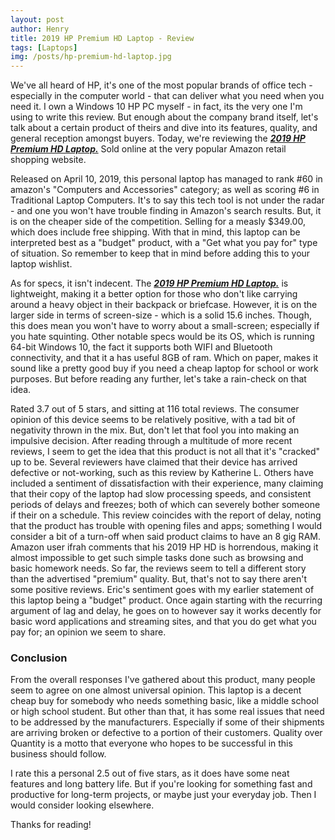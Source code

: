 ```yaml
---
layout: post
author: Henry
title: 2019 HP Premium HD Laptop - Review
tags: [Laptops]
img: /posts/hp-premium-hd-laptop.jpg
---
```


We've all heard of HP, it's one of the most popular brands of office tech - especially in the computer world - that can deliver what you need when you need it. I own a Windows 10 HP PC myself - in fact, its the very one I'm using to write this review. But enough about the company brand itself, let's talk about a certain product of theirs and dive into its features, quality, and general reception amongst buyers. Today, we're reviewing the [***2019 HP Premium HD Laptop.***](https://www.amazon.com/HP-15-6-inch-Dual-Core-MaxxAudio-Bluetooth/dp/B07QKWTZ4B/ref=sr_1_5&tag=reviewhuntr-20) Sold online at the very popular Amazon retail shopping website.

Released on April 10, 2019, this personal laptop has managed to rank #60 in amazon's "Computers and Accessories" category; as well as scoring #6 in Traditional Laptop Computers. It's to say this tech tool is not under the radar - and one you won't have trouble finding in Amazon's search results. But, it is on the cheaper side of the competition. Selling for a measly $349.00, which does include free shipping. With that in mind, this laptop can be interpreted best as a "budget" product, with a "Get what you pay for" type of situation. So remember to keep that in mind before adding this to your laptop wishlist.

As for specs, it isn't indecent. The [***2019 HP Premium HD Laptop.***](https://www.amazon.com/HP-15-6-inch-Dual-Core-MaxxAudio-Bluetooth/dp/B07QKWTZ4B/ref=sr_1_5&tag=reviewhuntr-20) is lightweight, making it a better option for those who don't like carrying around a heavy object in their backpack or briefcase. However, it is on the larger side in terms of screen-size - which is a solid 15.6 inches. Though, this does mean you won't have to worry about a small-screen; especially if you hate squinting. Other notable specs would be its OS, which is running 64-bit Windows 10, the fact it supports both WIFI and Bluetooth connectivity, and that it a has useful 8GB of ram. Which on paper, makes it sound like a pretty good buy if you need a cheap laptop for school or work purposes. But before reading any further, let's take a rain-check on that idea.

Rated 3.7 out of 5 stars, and sitting at 116 total reviews. The consumer opinion of this device seems to be relatively positive, with a tad bit of negativity thrown in the mix. But, don't let that fool you into making an impulsive decision. After reading through a multitude of more recent reviews, I seem to get the idea that this product is not all that it's "cracked" up to be. Several reviewers have claimed that their device has arrived defective or not-working, such as this review by Katherine L. Others have included a sentiment of dissatisfaction with their experience, many claiming that their copy of the laptop had slow processing speeds, and consistent periods of delays and freezes; both of which can severely bother someone if their on a schedule. This review coincides with the report of delay, noting that the product has trouble with opening files and apps; something I would consider a bit of a turn-off when said product claims to have an 8 gig RAM. Amazon user ifrah comments that his 2019 HP HD is horrendous, making it almost impossible to get such simple tasks done such as browsing and basic homework needs. So far, the reviews seem to tell a different story than the advertised "premium" quality. But, that's not to say there aren't some positive reviews. Eric's sentiment goes with my earlier statement of this laptop being a "budget" product. Once again starting with the recurring argument of lag and delay, he goes on to however say it works decently for basic word applications and streaming sites, and that you do get what you pay for; an opinion we seem to share. 

### Conclusion

From the overall responses I've gathered about this product, many people seem to agree on one almost universal opinion. This laptop is a decent cheap buy for somebody who needs something basic, like a middle school or high school student. But other than that, it has some real issues that need to be addressed by the manufacturers. Especially if some of their shipments are arriving broken or defective to a portion of their customers. Quality over Quantity is a motto that everyone who hopes to be successful in this business should follow.

I rate this a personal 2.5 out of five stars, as it does have some neat features and long battery life. But if you're looking for something fast and productive for long-term projects, or maybe just your everyday job. Then I would consider looking elsewhere.

Thanks for reading! 
